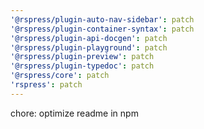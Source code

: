 ```yaml
---
'@rspress/plugin-auto-nav-sidebar': patch
'@rspress/plugin-container-syntax': patch
'@rspress/plugin-api-docgen': patch
'@rspress/plugin-playground': patch
'@rspress/plugin-preview': patch
'@rspress/plugin-typedoc': patch
'@rspress/core': patch
'rspress': patch
---
```


chore: optimize readme in npm
